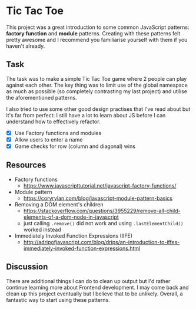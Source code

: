 # Tic Tac Toe
This project was a great introduction to some common JavaScript patterns: **factory function** and **module** patterns. Creating with these patterns felt pretty awesome and I recommend you familiarise yourself with them if you haven't already.

## Task
The task was to make a simple Tic Tac Toe game where 2 people can play against each other. The key thing was to limit use of the global namespace as much as possible (so completely contrasting my last project) and utilise the aforementioned patterns.

I also tried to use some other good design practises that I've read about but it's far from perfect: I still have a lot to learn about JS before I can understand how to effectively refactor.

- [x] Use Factory functions and modules
- [x] Allow users to enter a name
- [x] Game checks for row (column and diagonal) wins

## Resources
- Factory functions
  - https://www.javascripttutorial.net/javascript-factory-functions/
- Module pattern
  - https://coryrylan.com/blog/javascript-module-pattern-basics
- Removing a DOM element's children
  - https://stackoverflow.com/questions/3955229/remove-all-child-elements-of-a-dom-node-in-javascript
  - just calling `.remove()` did not work and using `.lastElementChild()` worked instead
- Immediately Invoked Function Expressions (IIFE)
  - http://adripofjavascript.com/blog/drips/an-introduction-to-iffes-immediately-invoked-function-expressions.html


## Discussion
There are additional things I can do to clean up output but I'd rather continue learning more about Frontend development. I may come back and clean up this project eventually but I believe that to be unlikely. Overall, a fantastic way to start using these patterns.